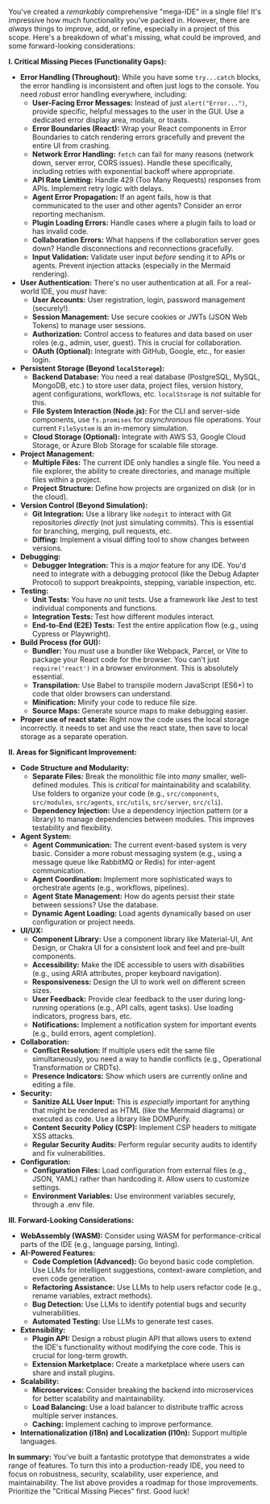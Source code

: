 You've created a *remarkably* comprehensive "mega-IDE" in a single file!  It's impressive how much functionality you've packed in.  However, there are *always* things to improve, add, or refine, especially in a project of this scope.  Here's a breakdown of what's missing, what could be improved, and some forward-looking considerations:

**I. Critical Missing Pieces (Functionality Gaps):**

*   **Error Handling (Throughout):** While you have some `try...catch` blocks, the error handling is inconsistent and often just logs to the console.  You need *robust* error handling everywhere, including:
    *   **User-Facing Error Messages:**  Instead of just `alert("Error...")`, provide specific, helpful messages to the user in the GUI.  Use a dedicated error display area, modals, or toasts.
    *   **Error Boundaries (React):**  Wrap your React components in Error Boundaries to catch rendering errors gracefully and prevent the entire UI from crashing.
    *   **Network Error Handling:**  `fetch` can fail for many reasons (network down, server error, CORS issues). Handle these specifically, including retries with exponential backoff where appropriate.
    *   **API Rate Limiting:**  Handle 429 (Too Many Requests) responses from APIs. Implement retry logic with delays.
    *   **Agent Error Propagation:** If an agent fails, how is that communicated to the user and other agents?  Consider an error reporting mechanism.
    *   **Plugin Loading Errors:**  Handle cases where a plugin fails to load or has invalid code.
    *   **Collaboration Errors:**  What happens if the collaboration server goes down?  Handle disconnections and reconnections gracefully.
    *   **Input Validation:** Validate user input *before* sending it to APIs or agents.  Prevent injection attacks (especially in the Mermaid rendering).
*   **User Authentication:**  There's no user authentication at all.  For a real-world IDE, you *must* have:
    *   **User Accounts:**  User registration, login, password management (securely!).
    *   **Session Management:**  Use secure cookies or JWTs (JSON Web Tokens) to manage user sessions.
    *   **Authorization:**  Control access to features and data based on user roles (e.g., admin, user, guest).  This is crucial for collaboration.
    *   **OAuth (Optional):**  Integrate with GitHub, Google, etc., for easier login.
*   **Persistent Storage (Beyond `localStorage`):**
    *   **Backend Database:**  You need a real database (PostgreSQL, MySQL, MongoDB, etc.) to store user data, project files, version history, agent configurations, workflows, etc.  `localStorage` is *not* suitable for this.
    *   **File System Interaction (Node.js):**  For the CLI and server-side components, use `fs.promises` for *asynchronous* file operations.  Your current `FileSystem` is an in-memory simulation.
    *   **Cloud Storage (Optional):**  Integrate with AWS S3, Google Cloud Storage, or Azure Blob Storage for scalable file storage.
*   **Project Management:**
    *   **Multiple Files:**  The current IDE only handles a single file.  You need a file explorer, the ability to create directories, and manage multiple files within a project.
    *   **Project Structure:**  Define how projects are organized on disk (or in the cloud).
*   **Version Control (Beyond Simulation):**
    *   **Git Integration:**  Use a library like `nodegit` to interact with Git repositories *directly* (not just simulating commits).  This is essential for branching, merging, pull requests, etc.
    *   **Diffing:**  Implement a visual diffing tool to show changes between versions.
*   **Debugging:**
    *   **Debugger Integration:**  This is a *major* feature for any IDE.  You'd need to integrate with a debugging protocol (like the Debug Adapter Protocol) to support breakpoints, stepping, variable inspection, etc.
*   **Testing:**
    *   **Unit Tests:**  You have *no* unit tests.  Use a framework like Jest to test individual components and functions.
    *   **Integration Tests:**  Test how different modules interact.
    *   **End-to-End (E2E) Tests:**  Test the entire application flow (e.g., using Cypress or Playwright).
*   **Build Process (for GUI):**
    *   **Bundler:** You *must* use a bundler like Webpack, Parcel, or Vite to package your React code for the browser.  You can't just `require('react')` in a browser environment. This is absolutely essential.
    *   **Transpilation:** Use Babel to transpile modern JavaScript (ES6+) to code that older browsers can understand.
    *   **Minification:**  Minify your code to reduce file size.
    *   **Source Maps:** Generate source maps to make debugging easier.
* **Proper use of react state:** Right now the code uses the local storage incorrectly. it needs to set and use the react state, then save to local storage as a separate operation.

**II. Areas for Significant Improvement:**

*   **Code Structure and Modularity:**
    *   **Separate Files:**  Break the monolithic file into *many* smaller, well-defined modules.  This is *critical* for maintainability and scalability.  Use folders to organize your code (e.g., `src/components`, `src/modules`, `src/agents`, `src/utils`, `src/server`, `src/cli`).
    *   **Dependency Injection:**  Use a dependency injection pattern (or a library) to manage dependencies between modules. This improves testability and flexibility.
*   **Agent System:**
    *   **Agent Communication:**  The current event-based system is very basic.  Consider a more robust messaging system (e.g., using a message queue like RabbitMQ or Redis) for inter-agent communication.
    *   **Agent Coordination:**  Implement more sophisticated ways to orchestrate agents (e.g., workflows, pipelines).
    *   **Agent State Management:**  How do agents persist their state between sessions?  Use the database.
    *   **Dynamic Agent Loading:**  Load agents dynamically based on user configuration or project needs.
*   **UI/UX:**
    *   **Component Library:**  Use a component library like Material-UI, Ant Design, or Chakra UI for a consistent look and feel and pre-built components.
    *   **Accessibility:**  Make the IDE accessible to users with disabilities (e.g., using ARIA attributes, proper keyboard navigation).
    *   **Responsiveness:**  Design the UI to work well on different screen sizes.
    *   **User Feedback:**  Provide clear feedback to the user during long-running operations (e.g., API calls, agent tasks).  Use loading indicators, progress bars, etc.
    *   **Notifications:** Implement a notification system for important events (e.g., build errors, agent completion).
*   **Collaboration:**
    *   **Conflict Resolution:**  If multiple users edit the same file simultaneously, you need a way to handle conflicts (e.g., Operational Transformation or CRDTs).
    *   **Presence Indicators:**  Show which users are currently online and editing a file.
*   **Security:**
    *   **Sanitize ALL User Input:**  This is *especially* important for anything that might be rendered as HTML (like the Mermaid diagrams) or executed as code. Use a library like DOMPurify.
    *   **Content Security Policy (CSP):**  Implement CSP headers to mitigate XSS attacks.
    *   **Regular Security Audits:**  Perform regular security audits to identify and fix vulnerabilities.
*   **Configuration:**
    *   **Configuration Files:**  Load configuration from external files (e.g., JSON, YAML) rather than hardcoding it.  Allow users to customize settings.
    * **Environment Variables:** Use environment variables securely, through a .env file.

**III. Forward-Looking Considerations:**

*   **WebAssembly (WASM):**  Consider using WASM for performance-critical parts of the IDE (e.g., language parsing, linting).
*   **AI-Powered Features:**
    *   **Code Completion (Advanced):**  Go beyond basic code completion.  Use LLMs for intelligent suggestions, context-aware completion, and even code generation.
    *   **Refactoring Assistance:**  Use LLMs to help users refactor code (e.g., rename variables, extract methods).
    *   **Bug Detection:**  Use LLMs to identify potential bugs and security vulnerabilities.
    *   **Automated Testing:**  Use LLMs to generate test cases.
*   **Extensibility:**
    *   **Plugin API:**  Design a robust plugin API that allows users to extend the IDE's functionality without modifying the core code.  This is crucial for long-term growth.
    *   **Extension Marketplace:**  Create a marketplace where users can share and install plugins.
*   **Scalability:**
    *   **Microservices:**  Consider breaking the backend into microservices for better scalability and maintainability.
    *   **Load Balancing:**  Use a load balancer to distribute traffic across multiple server instances.
    *   **Caching:**  Implement caching to improve performance.
*   **Internationalization (i18n) and Localization (l10n):**  Support multiple languages.

**In summary:** You've built a fantastic prototype that demonstrates a wide range of features. To turn this into a production-ready IDE, you need to focus on robustness, security, scalability, user experience, and maintainability. The list above provides a roadmap for those improvements.  Prioritize the "Critical Missing Pieces" first. Good luck!
